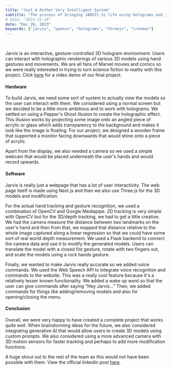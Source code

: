 ```yaml
---
title: "Just A Rather Very Intelligent System"
subtitle: "The process of bringing JARVIS to life using holograms and 3D models"
# date: "2023-12-20"
date: "Dec 20, 2023"
keywords: ["jarvis", "opencv", "holograms", "threejs", "ironman"]
---
```


<br>

Jarvis is an interactive, gesture-controlled 3D hologram environment. Users can interact with holographic renderings of various 3D models using hand gestures and movements. We are all fans of Marvel movies and comics so we were really interested in trying to turn science fiction to reality with this project. Click [here](https://www.youtube.com/watch?v=qOElePxRUAs) for a video demo of our final project.

#### Hardware

To build Jarvis, we need some sort of system to actually view the models so the user can interact with them. We considered using a normal screen but we decided to be a little more ambitious and to work with holograms. We settled on using a Pepper's Ghost illusion to create the holographic effect. This illusion works by projecting some image onto an angled piece of acrylic or glass which adds transparency to the background and makes it look like the image is floating. For our project, we designed a wooden frame that supported a monitor facing downwards that would shine onto a piece of acrylic.

Apart from the display, we also needed a camera so we used a simple webcam that would be placed underneath the user's hands and would record upwards.

#### Software

Jarvis is really just a webpage that has a lot of user interactivity. The web page itself is made using Next.js and then we also use Three.js for the 3D models and modification.

For the actual hand tracking and gesture recognition, we used a combination of OpenCV and Google Mediapipe. 2D tracking is very simple with OpenCV but for the 3D/depth tracking, we had to get a little creative. We had the camera measure the distance between two landmarks on the user's hand and then from that, we mapped that distance relative to the whole image captured along a linear regression so that we could have some sort of real world depth measurement. We used a Flask backend to connect the camera data and use it to modify the generated models. Users can translate the model with a closed fist gesture, rotate with two fingers out, and scale the models using a rock hands gesture.

Finally, we wanted to make Jarvis really accurate so we added voice commands. We used the Web Speech API to integrate voice recognition and commands to the website. This was a really cool feature because it's a relatively lesser known functionality. We added a wake up word so that the user can give commands after saying "Hey Jarvis..." Then, we added commands for things like adding/removing models and also for opening/closing the menu.

#### Conclusion

Overall, we were very happy to have created a complete project that works quite well. When brainstorming ideas for the future, we also considered integrating generative AI that would allow users to create 3D models using custom prompts. We also considered using a more advanced camera with 3D motion sensors for faster tracking and perhaps to add more modification functions.

A huge shout out to the rest of the team as this would not have been possible with them. View the official linkedin post [here](https://www.linkedin.com/posts/brian-w-zhang_this-week-i-built-jarvis-an-interactive-ugcPost-7139736079917596672-yE_Q?utm_source=share&utm_medium=member_desktop).
